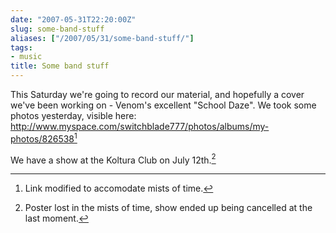 ```yaml
---
date: "2007-05-31T22:20:00Z"
slug: some-band-stuff
aliases: ["/2007/05/31/some-band-stuff/"]
tags:
- music
title: Some band stuff
---
```


This Saturday we're going to record our material, and hopefully a cover we've
been working on - Venom's excellent "School Daze". We took some photos
yesterday, visible here:
<http://www.myspace.com/switchblade777/photos/albums/my-photos/826538>[^mists]

We have a show at the Koltura Club on July 12th.[^mists2]

[^mists]: Link modified to accomodate mists of time.
[^mists2]: Poster lost in the mists of time, show ended up being cancelled at the last moment.
